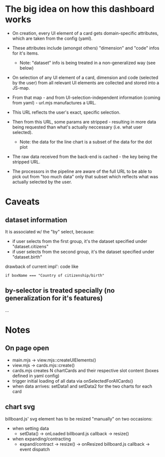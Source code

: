 
# The big idea on how this dashboard works


- On creation, every UI element of a card gets domain-specific attributes, which are taken from the config (yaml).

- These attributes include (amongst others) "dimension" and "code" infos for it's items.
  - Note: "dataset" info is being treated in a non-generalized way (see below)

- On selection of any UI element of a card, dimension and code (selected by the user) from all relevant UI elements are collected and stored into a JS-map.

- From that map - and from UI-selection-independent information (coming from yaml) - url.mjs manufactures a URL.

- This URL reflects the user's exact, specific selection.

- Then from this URL, some params are stripped - resulting in more data being requested than what's actually neccessary (i.e. what user selected).
  -  Note: the data for the line chart is a subset of the data for the dot plot

- The raw data received from the back-end is cached - the key being the stripped URL.

- The processors in the pipeline are aware of the full URL to be able to pick out from "too much data" only that subset which reflects what was actually selected by the user.

# Caveats

## dataset information

It is associated w/ the "by" select, because:

- if user selects from the first group, it's the dataset specified under "dataset.citizens"
- if user selects from the second group, it's the dataset specified under "dataset.birth"

drawback of current impl': code like

    if boxName === "Country of citizenship/birth"

## by-selector is treated specially (no generalization for it's features)

...

# Notes


## On page open

- main.mjs -> view.mjs::createUIElements()
- view.mjs -> cards.mjs::create()
- cards.mjs creates N chartCards and their respective slot content (boxes defined in yaml config)
- trigger initial loading of all data via onSelectedForAllCards()
- when data arrives: setData1 and setData2 for the two charts for each card

## chart svg

billboard.js' svg element has to be resized "manually" on two occasions:

- when setting data
  - setData() -> onLoaded billboard.js callback -> resize()
- when expanding/contracting
  - expand/contract -> resize() -> onResized billboard.js callback -> event dispatch
